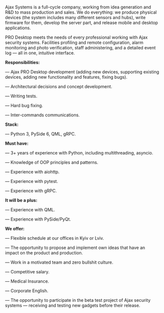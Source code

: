Ajax Systems is a full-cycle company, working from idea generation and R&D to
mass production and sales. We do everything: we produce physical devices (the
system includes many different sensors and hubs), write firmware for them,
develop the server part, and release mobile and desktop applications.

PRO Desktop meets the needs of every professional working with Ajax security
systems. Facilities profiling and remote configuration, alarm monitoring and
photo verification, staff administering, and a detailed event log — all in
one, intuitive interface.

**Responsibilities:**

— Ajax PRO Desktop development (adding new devices, supporting existing
devices, adding new functionality and features, fixing bugs).

— Architectural decisions and concept development.

— Writing tests.

— Hard bug fixing.

— Inter-commands communications.

**Stack:**

— Python 3, PySide 6, QML, gRPC.

**Must have:**

— 3+ years of experience with Python, including multithreading, asyncio.

— Knowledge of OOP principles and patterns.

— Experience with aiohttp.

— Experience with pytest.

— Experience with gRPC.

**It will be a plus:**

— Experience with QML.

— Experience with PySide/PyQt.

**We offer:**

— Flexible schedule at our offices in Kyiv or Lviv.

— The opportunity to propose and implement own ideas that have an impact on
the product and production.

— Work in a motivated team and zero bullshit culture.

— Competitive salary.

— Medical Insurance.

— Corporate English.

— The opportunity to participate in the beta test project of Ajax security
systems — receiving and testing new gadgets before their release.
